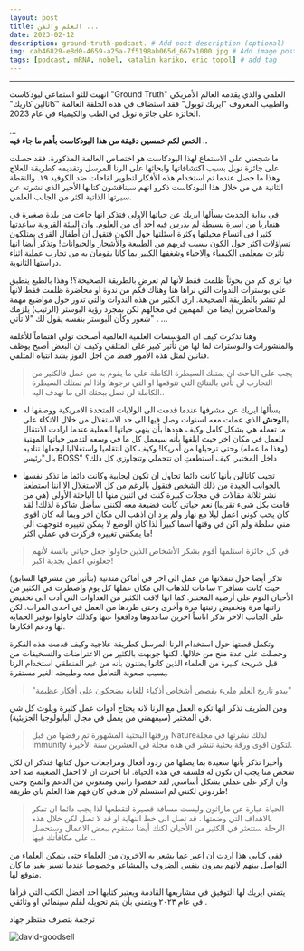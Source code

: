 ```yaml
---
layout: post
title: العلم والفن ...
date: 2023-02-12
description: ground-truth-podcast. # Add post description (optional)
img: cab46829-e8d0-4659-a25a-7f5198ab065d_667x1000.jpg # Add image post (optional)
tags: [podcast, mRNA, nobel, katalin kariko, eric topol] # add tag
---
```


--------

انهيت للتو استماعي لبودكاست "Ground Truth" العلمي والذي يقدمه العالم الأمريكي والطبيب المعروف "ايريك توبول" فقد استضاف في هذه الحلقة العالمة "كاتالين كاريك" الحائزة على جائزة نوبل في الطب والكيمياء في عام 2023.

...  
**الخص لكم خمسين دقيقة من هذا البودكاست بأهم ما جاء فيه ..**

ما شجعني على الاستماع لهذا البودكاست هو اختصاص العالمة المذكورة. فقد حصلت على جائزة نوبل بسبب اكتشافاتها وابحاثها على الرنا المرسل وتقديمه كطريقة للعلاج وهذا ما حصل عندما تم استخدام هذه الأفكار لتطوير لقاحات ضد الكوفيد ١٩. والنقطة الثانية هي من خلال هذا البودكاست ذكرو انهم سيناقشون كتابها الأخير الذي نشرته عن سيرتها الذاتية اكثر من الجانب العلمي.

في بداية الحديث يسألها ايريك عن حياتها الاولى فتذكر انها جاءت من بلدة صغيرة في هنغاريا من اسرة بسيطة لم يدرس فيه احد أي من العلوم. وان البيئة القروية ساعدتها كثيرا في اتساع مخيلتها وكثرة اسئلتها حول الكون فتقول ان أطفال القرى يمتلكون تساؤلات اكثر حول الكون بسبب قربهم من الطبيعة والأشجار والحيوانات!
وتذكر أيضا انها تأثرت بمعلمي الكيمياء والاحياء وشغفها الكبير بما كانا يقومان به من تجارب عملية اثناء دراستها الثانوية.

فيا ترى كم من بحوثاً ظلمت فقط لأنها لم تعرض بالطريقة الصحيحة؟! وهذا بالطبع ينطبق على بوسترات الندوات التي نراها هنا وهناك فكم من ندوة او محاضرة ظلمت فقط لانها لم تنشر بالطريقة الصحيحة. ارى الكثير من هذه الندوات والتي تدور حول مواضيع مهمة والمحاضرين أيضا من المهمين في مجالهم لكن بمجرد رؤية البوستر (الرتيب) يلزمك شعور وكأن البوستر بنفسه يقول لك "لا تأتي" .
...  

وهنا تذكرت كيف ان المؤسسات العلمية العالمية أصبحت تولي اهتماماً للأغلفة والمنشورات والبوسترات لما لها من تأثير كبير على المتلقي وكيف ان البعض أصبح يوظف فنانين لمثل هذه الأمور فقط من اجل الفوز بشد انتباه المتلقي.   

>يجب على الباحث ان يمتلك السيطرة الكاملة على ما يقوم به من عمل فالكثير من التجارب لن تأتي بالنتائج التي تتوقعها او التي ترجوها واذا لم تمتلك السيطرة الكاملة لن تصل ببحثك الى ما تهدف اليه..

- يسألها ايريك عن مشرفها عندما قدمت الى الولايات المتحدة الامريكية ووصفها له بال**وحش** الذي عملت معه لسنوات وصل فيها الى حد الاستغلال من خلال الاتكاء على ما تعمله هي بشكل كامل وكيف هددها بأن ينهي حياتها العملية عندما ارادت الانتقال للعمل في مكان اخر حيث ابلغها بأنه سيعمل كل ما في وسعه لتدمير حياتها المهنية (وهذا ما عمله) وحتى ترحيلها من أمريكا! وكيف 
كان انتقاميا واستغلاليا ليجعلها تناديه بال"رئيس BOSS" داخل المختبر. كيف استطعتِ ان تتحملي وتتجاوزي كل ذلك؟

-	تجيب كاتالين بأنها كانت دائما تحاول ان تكون ايجابية وكانت دائما ما تذكر نفسها بالجوانب الجيدة من ذلك الشخص فتقول بالرغم من كل الاستغلال الا اننا استطعنا نشر ثلاثة مقالات في مجلات كبيرة كنت في اثنين منها انا الباحثة الأولى (هي من قامت بكل شيء تقريبا) نعم حياتي كانت فضيعة معه لكنني سأضل شاكرة لذلك! لقد كان يحب كوني اعمل ليلا مع نهار ولم يرد ان اذهب الى مكان اخر وبما انه كان اقوى مني سلطة ولم اكن في وقتها اسما كبيراً لذا كان الوضع لا يمكن تغييره فتوجهت الى ما يمكنني تغييره فركزت في عملي اكثر!  

>في كل جائزة استلمها أقوم بشكر الأشخاص الذين حاولوا جعل حياتي بائسة لأنهم جعلوني اعمل بجدية اكبر!

تذكر أيضا حول تنقلاتها من عمل الى اخر في أماكن متدنية (بتأثير من مشرفها السابق) حيث  كانت تسافر ٣ ساعات للذهاب الى مكان عملها كل يوم واضطرت في الكثير من الأحيان النوم على أرضية المختبر. كما انها لاقت الكثير من العداوات التي أدت الى تخفيض راتبها مرة وتخفيض رتبتها مرة وأخرى وحتى طردها من العمل في احدى المرات. لكن على الجانب الاخر تذكر اناساً اخرين ساعدوها ودافعوا عنها وكذلك حاولوا توفير الحماية لها ودعم افكارها. 

وتكمل قصتها حول استخدام الرنا المرسل كطريقة علاجية وكيف قدمت هذه الفكرة وحصلت على عدة منح من خلالها. لكنها جوبهت بالكثير من الاعتراضات والتسخيفات من قبل شريحة كبيرة من العلماء الذين كانوا يضنون بأنه من غير المنطقي استخدام الرنا بسبب صعوبة التعامل معه وطبيعته الغير مستقرة. 

> "يبدو تاريخ العلم مليء بقصص أشخاص أذكياء للغاية يضحكون على أفكار عظيمة"

ومن الطريف تذكر انها تكره العمل مع الرنا لانه يحتاج أدوات عمل كثيرة ويلوث كل شي في المختبر (سيفهمني من يعمل في مجال البايولوجيا الجزيئية).  

> ورقتها البحثية المشهورة تم رفضها من قبل  Natureلذلك نشرتها في مجلة  Immunity لتكون اقوى ورقة بحثية تنشر في هذه مجلة في العشرين سنة الأخيرة.


وأخيرا تذكر بأنها سعيدة بما يصلها من ردود أفعال ومراجعات حول كتابها فتذكر ان لكل شخص منا يجب ان تكون له فلسفة في هذه الحياة. انا اخترت ان لا احمل الضغينة ضد احد وان اركز على عملي بشكل أساسي, لقد خفضوا راتبي ومنعوني من الدعم والمنح وحتى طردوني لكنني لم استسلم لان هدفي كان فهم هذا العلم باي طريقة! 

> الحياة عبارة عن ماراثون وليست مسافة قصيرة لتقطعها لذا يجب دائما ان تفكر بالاهداف التي وضعتها . قد تصل الى خط النهاية او قد لا تصل لكن خلال هذه الرحلة ستتعثر في الكثير من الأحيان لكنك أيضا ستقوم ببعض الاعمال وستحصل على مكافأتك فيها ..  

ففي كتابي هذا اردت ان اعبر عما يشعر به الاخرون من العلماء حتى يتمكن العلماء من التواصل بينهم لانهم يمرون بنفس الضروف والمشاعر وخصوصا عندما تسير بغير ما كان متوقع لها. 

يتمنى ايريك لها التوفيق في مشاريعها القادمة ويعتبر كتابها احد افضل الكتب التي قرأها في عام ٢٠٢٣ ويتمنى بأن يتم تحويله لفلم سينمائي او وثائقي .


ترجمة بتصرف
منتظر جهاد

 ![david-goodsell]({{site.baseurl}}/assets/img/cab46829-e8d0-4659-a25a-7f5198ab065d_667x1000.jpg)   
